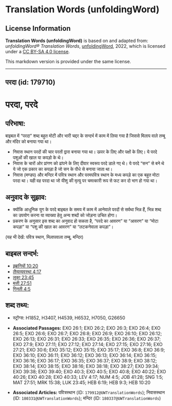 # Translation Words (unfoldingWord)

## License Information

**Translation Words (unfoldingWord)** is based on and adapted from: _unfoldingWord® Translation Words_, [unfoldingWord](https://unfoldingword.org/utw), 2022, which is licensed under a [CC BY-SA 4.0 license](https://creativecommons.org/licenses/by-sa/4.0/legalcode.en).

This markdown version is provided under the same license.



--------------------------------

## परदा (id: 179710)

परदा, परदे
==========

परिभाषा:
--------

बाइबल में “परदा” शब्द बहुत मोटी और भारी चद्दर के सन्दर्भ में काम में लिया गया है जिससे मिलाप वाले तम्बू और मंदिर को बनाया गया था।

* निवास स्थान परदों की चार परतों द्वारा बनाया गया था। ऊपर के लिए और पक्षों के लिए। ये परदे पशुओं की खाल या कपड़ो के थे।
* निवास के चारों ओर प्रांगण को ढांपने के लिए दीवार स्वरूप परदे डाले गए थे। ये परदे “सन” से बने थे ये जो एक प्रकार का कपड़ा है जो सन के पौधे से बनाया जाता था।
* निवास (मण्डप) और मन्दिर में पवित्र स्थान और परमपवित्र स्थान के मध्य कपड़े का एक बहुत मोटा परदा था। यही वह परदा था जो यीशु की मृत्यु पर चमत्कारी रूप से फट कर दो भाग हो गया था।

अनुवाद के सुझाव:
----------------

* क्योंकि आधुनिक युग के परदे बाइबल के समय में काम में आनेवाले परदों से सर्वथा भिन्न हैं, भिन्न शब्द का उपयोग करना या व्याख्या हेतु अन्य शब्दों को जोड़ना उचित होगा।
* प्रकरण के अनुसार इस शब्द का अनुवाद हो सकता है, “परदे का आवरण” या “आवरण” या “मोटा कपड़ा” या “पशु की खाल का आवरण” या “लटकनेवाला कपड़ा”।

(यह भी देखें: पवित्र स्थान, मिलापवाला तम्बू, मन्दिर)

बाइबल सन्दर्भ:
--------------

* [इब्रानियों 10:20](https://ref.ly/Heb10:20)
* [लैव्यव्यवस्था 4:17](https://ref.ly/Lev4:17)
* [लूका 23:45](https://ref.ly/Luke23:45)
* [मत्ती 27:51](https://ref.ly/Matt27:51)
* [गिनती 4:5](https://ref.ly/Num4:5)

शब्द तथ्य:
----------

* स्ट्रोंग्स: H1852, H3407, H4539, H6532, H7050, G26650

* **Associated Passages:** EXO 26:1; EXO 26:2; EXO 26:3; EXO 26:4; EXO 26:5; EXO 26:6; EXO 26:7; EXO 26:8; EXO 26:9; EXO 26:10; EXO 26:12; EXO 26:13; EXO 26:31; EXO 26:33; EXO 26:35; EXO 26:36; EXO 26:37; EXO 27:9; EXO 27:11; EXO 27:12; EXO 27:14; EXO 27:15; EXO 27:16; EXO 27:21; EXO 30:6; EXO 35:12; EXO 35:15; EXO 35:17; EXO 36:8; EXO 36:9; EXO 36:10; EXO 36:11; EXO 36:12; EXO 36:13; EXO 36:14; EXO 36:15; EXO 36:16; EXO 36:17; EXO 36:35; EXO 36:37; EXO 38:9; EXO 38:12; EXO 38:14; EXO 38:15; EXO 38:16; EXO 38:18; EXO 38:27; EXO 39:34; EXO 39:38; EXO 39:40; EXO 40:3; EXO 40:5; EXO 40:8; EXO 40:22; EXO 40:26; EXO 40:28; EXO 40:33; LEV 4:17; NUM 4:5; JOB 41:28; SNG 1:5; MAT 27:51; MRK 15:38; LUK 23:45; HEB 6:19; HEB 9:3; HEB 10:20
* **Associated Articles:** पवित्रस्‍थान (ID: `179912@UWTranslationWords`); निवासस्थान (ID: `180331@UWTranslationWords`); मन्दिर (ID: `180337@UWTranslationWords`)

